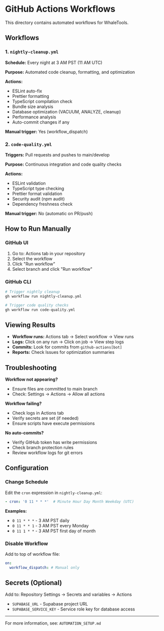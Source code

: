 # GitHub Actions Workflows

This directory contains automated workflows for WhaleTools.

## Workflows

### 1. `nightly-cleanup.yml`
**Schedule:** Every night at 3 AM PST (11 AM UTC)

**Purpose:** Automated code cleanup, formatting, and optimization

**Actions:**
- ESLint auto-fix
- Prettier formatting
- TypeScript compilation check
- Bundle size analysis
- Database optimization (VACUUM, ANALYZE, cleanup)
- Performance analysis
- Auto-commit changes if any

**Manual trigger:** Yes (workflow_dispatch)

### 2. `code-quality.yml`
**Triggers:** Pull requests and pushes to main/develop

**Purpose:** Continuous integration and code quality checks

**Actions:**
- ESLint validation
- TypeScript type checking
- Prettier format validation
- Security audit (npm audit)
- Dependency freshness check

**Manual trigger:** No (automatic on PR/push)

## How to Run Manually

### GitHub UI
1. Go to: Actions tab in your repository
2. Select the workflow
3. Click "Run workflow"
4. Select branch and click "Run workflow"

### GitHub CLI
```bash
# Trigger nightly cleanup
gh workflow run nightly-cleanup.yml

# Trigger code quality checks
gh workflow run code-quality.yml
```

## Viewing Results

- **Workflow runs:** Actions tab → Select workflow → View runs
- **Logs:** Click on any run → Click on job → View step logs
- **Commits:** Look for commits from `github-actions[bot]`
- **Reports:** Check Issues for optimization summaries

## Troubleshooting

**Workflow not appearing?**
- Ensure files are committed to main branch
- Check: Settings → Actions → Allow all actions

**Workflow failing?**
- Check logs in Actions tab
- Verify secrets are set (if needed)
- Ensure scripts have execute permissions

**No auto-commits?**
- Verify GitHub token has write permissions
- Check branch protection rules
- Review workflow logs for git errors

## Configuration

### Change Schedule
Edit the `cron` expression in `nightly-cleanup.yml`:
```yaml
- cron: '0 11 * * *'  # Minute Hour Day Month Weekday (UTC)
```

**Examples:**
- `0 11 * * *` - 3 AM PST daily
- `0 11 * * 1` - 3 AM PST every Monday
- `0 11 1 * *` - 3 AM PST first day of month

### Disable Workflow
Add to top of workflow file:
```yaml
on:
  workflow_dispatch: # Manual only
```

## Secrets (Optional)

Add to: Repository Settings → Secrets and variables → Actions

- `SUPABASE_URL` - Supabase project URL
- `SUPABASE_SERVICE_KEY` - Service role key for database access

---

For more information, see: `AUTOMATION_SETUP.md`

